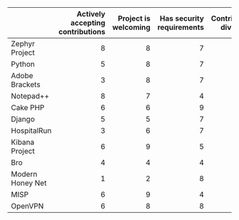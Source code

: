 

|  |Actively accepting contributions|Project is welcoming|Has security requirements|Contributor diversity|Total|
| ------------- | -------------:| -------------:| -------------:| -------------:| -------------:|
|Zephyr Project|8|8|7|6|29|
|Python|5|8|7|8|28|
|Adobe Brackets|3|8|7|8|26|
|Notepad++|8|7|4|6|25|
|Cake PHP|6|6|9|9|30|
|Django|5|5|7|10|27|
|HospitalRun|3|6|7|5|21|
|Kibana Project|6|9|5|6|26|
|Bro|4|4|4|3|15|
|Modern Honey Net|1|2|8|1|12|
|MISP|6|9|4|4|23|
|OpenVPN|6|8|8|5|27|
